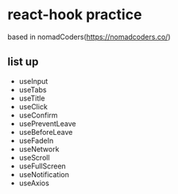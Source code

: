 # react-hook practice
based in nomadCoders(https://nomadcoders.co/) 

## list up 
- useInput
- useTabs 
- useTitle
- useClick
- useConfirm
- usePreventLeave
- useBeforeLeave
- useFadeIn
- useNetwork 
- useScroll 
- useFullScreen 
- useNotification 
- useAxios 
